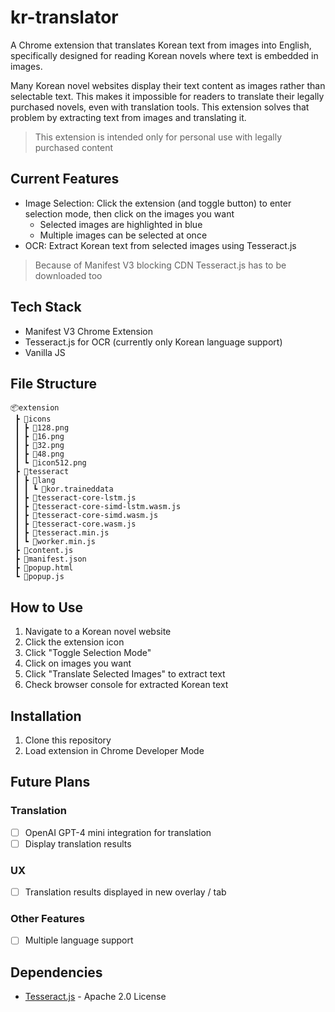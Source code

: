 # kr-translator

A Chrome extension that translates Korean text from images into English, specifically designed for reading Korean novels where text is embedded in images.

Many Korean novel websites display their text content as images rather than selectable text. This makes it impossible for readers to translate their legally purchased novels, even with translation tools. This extension solves that problem by extracting text from images and translating it. 

> This extension is intended only for personal use with legally purchased content

## Current Features
- Image Selection: Click the extension (and toggle button) to enter selection mode, then click on the images you want
  - Selected images are highlighted in blue
  - Multiple images can be selected at once
- OCR: Extract Korean text from selected images using Tesseract.js
> Because of Manifest V3 blocking CDN Tesseract.js has to be downloaded too

## Tech Stack
- Manifest V3 Chrome Extension
- Tesseract.js for OCR (currently only Korean language support)
- Vanilla JS

## File Structure
```
📦extension
 ┣ 📂icons
 ┃ ┣ 📜128.png
 ┃ ┣ 📜16.png
 ┃ ┣ 📜32.png
 ┃ ┣ 📜48.png
 ┃ ┗ 📜icon512.png
 ┣ 📂tesseract
 ┃ ┣ 📂lang
 ┃ ┃ ┗ 📜kor.traineddata
 ┃ ┣ 📜tesseract-core-lstm.js
 ┃ ┣ 📜tesseract-core-simd-lstm.wasm.js
 ┃ ┣ 📜tesseract-core-simd.wasm.js
 ┃ ┣ 📜tesseract-core.wasm.js
 ┃ ┣ 📜tesseract.min.js
 ┃ ┗ 📜worker.min.js
 ┣ 📜content.js
 ┣ 📜manifest.json
 ┣ 📜popup.html
 ┗ 📜popup.js
 ```

## How to Use
1. Navigate to a Korean novel website
2. Click the extension icon
3. Click "Toggle Selection Mode"
4. Click on images you want
5. Click "Translate Selected Images" to extract text
6. Check browser console for extracted Korean text

## Installation
1. Clone this repository
2. Load extension in Chrome Developer Mode

## Future Plans
### Translation
- [ ] OpenAI GPT-4 mini integration for translation
- [ ] Display translation results
### UX
- [ ] Translation results displayed in new overlay / tab

### Other Features
- [ ] Multiple language support

## Dependencies
- [Tesseract.js](https://github.com/naptha/tesseract.js) - Apache 2.0 License